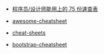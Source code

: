 * [程序员/设计师能用上的 75 份速查表](http://www.oschina.net/news/50465/best-cheat-sheets-for-designers-and-programmers)
* [awesome-cheatsheet](https://github.com/detailyang/awesome-cheatsheet)
* [cheat-sheets](http://www.cheat-sheets.org/)

* [bootstrap-cheatsheet](https://hackerthemes.com/bootstrap-cheatsheet/)
